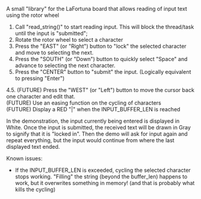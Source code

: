 A small "library" for the LaFortuna board that allows reading of input text using the rotor wheel

1. Call "read_string()" to start reading input. 
    This will block the thread/task until the input is "submitted";
2. Rotate the rotor wheel to select a character
3. Press the "EAST" (or "Right") button to "lock" the selected character and move to selecting the next.
4. Press the "SOUTH" (or "Down") button to quickly select "Space" and advance to selecting the next character.
5. Press the "CENTER" button to "submit" the input. (Logically equivalent to pressing "Enter")

4.5. (FUTURE) Press the "WEST" (or "Left") button to move the cursor back one character and edit that.
<br>(FUTURE) Use an easing function on the cycling of characters
<br>(FUTURE) Display a RED "|" when the INPUT_BUFFER_LEN is reached

In the demonstration, the input currently being entered is displayed in White. Once the input is submitted, the received text will be drawn in Gray to signify that it is "locked in". Then the demo will ask for input again and repeat everything, but the input would continue from where the last displayed text ended.

Known issues:
- If the INPUT_BUFFER_LEN is exceeded, cycling the selected character stops working. "Filling" the string (beyond the buffer_len) happens to work, but it overwrites something in memory! (and that is probably what kills the cycling)

